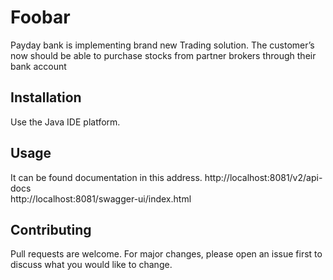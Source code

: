 # Foobar
Payday bank is implementing brand new Trading solution. The customer’s now should be able to purchase stocks from partner brokers through their bank account
## Installation
Use the Java IDE platform.

## Usage
It can be found documentation in this address.
http://localhost:8081/v2/api-docs \
http://localhost:8081/swagger-ui/index.html

## Contributing
Pull requests are welcome. For major changes, please open an issue first to discuss what you would like to change.